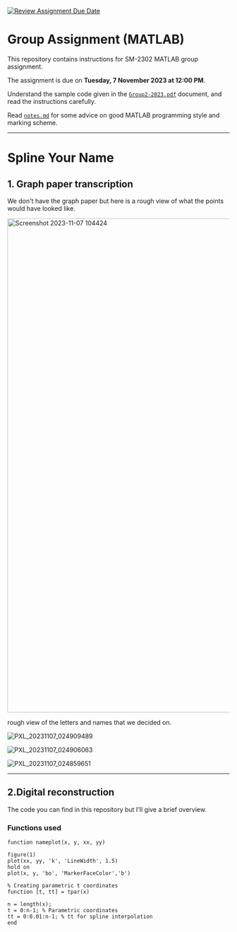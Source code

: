 [![Review Assignment Due Date](https://classroom.github.com/assets/deadline-readme-button-24ddc0f5d75046c5622901739e7c5dd533143b0c8e959d652212380cedb1ea36.svg)](https://classroom.github.com/a/i8q0vJZ5)
# Group Assignment (MATLAB)

This repository contains instructions for SM-2302 MATLAB group assignment.

The assignment is due on **Tuesday, 7 November 2023 at 12:00 PM**.

Understand the sample code given in the [`Group2-2023.pdf`](Group2-2023.pdf) document, and read the instructions carefully.

Read [`notes.md`](notes.md) for some advice on good MATLAB programming style and marking scheme.

----------------

# Spline Your Name

## 1. Graph paper transcription

We don't have the graph paper but here is a rough view of what the points would have looked like. 

<img width="1118" alt="Screenshot 2023-11-07 104424" src="https://github.com/sm2302-aug23/grp-matlab-tan-gerine/assets/141986996/d9d24ed4-15d0-413e-9c46-c32eb926b9c8">

rough view of the letters and names that we decided on.

![PXL_20231107_024909489](https://github.com/sm2302-aug23/grp-matlab-tan-gerine/assets/141986996/6a7e4b30-3a8a-42c9-9ca1-50d2361b905b)

![PXL_20231107_024906063](https://github.com/sm2302-aug23/grp-matlab-tan-gerine/assets/141986996/59a85249-cf41-43cb-b0c5-edb618667329)

![PXL_20231107_024859651](https://github.com/sm2302-aug23/grp-matlab-tan-gerine/assets/141986996/df455aab-11bc-4675-bac7-441e68beae72)

---

## 2.Digital reconstruction

The code you can find in this repository but I'll give a brief overview.

### Functions used

```
function nameplot(x, y, xx, yy)

figure(1)
plot(xx, yy, 'k', 'LineWidth', 1.5)
hold on
plot(x, y, 'bo', 'MarkerFaceColor','b')

```
```
% Creating parametric t coordinates
function [t, tt] = tpar(x)

n = length(x);
t = 0:n-1; % Parametric coordinates
tt = 0:0.01:n-1; % tt for spline interpolation
end
```
